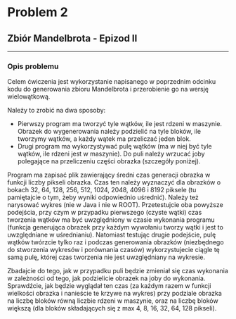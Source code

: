 # Problem 2
## Zbiór Mandelbrota - Epizod II

---
### Opis problemu

Celem ćwiczenia jest wykorzystanie napisanego w poprzednim odcinku kodu do generowania zbioru Mandelbrota
i przerobienie go na wersję wielowątkową.

Należy to zrobić na dwa sposoby:

- Pierwszy program ma tworzyć tyle wątków, ile jest rdzeni w maszynie. Obrazek do wygenerowania
należy podzielić na tyle bloków, ile tworzymy wątków, a każdy wątek ma przeliczać jeden blok.
- Drugi program ma wykorzystywać pulę wątków (ma w niej być tyle wątków, ile rdzeni jest w maszynie).
Do puli należy wrzucać joby polegające na przeliczeniu części obrazka (szczegóły poniżej). 

Program ma zapisać plik zawierający średni czas generacji obrazka w funkcji liczby pikseli obrazka.
Czas ten należy wyznaczyć dla obrazków o bokach 32, 64, 128, 256, 512, 1024, 2048, 4096 i 8192 piksele
(tu pamiętajcie o tym, żeby wyniki odpowiednio uśrednić). Należy też narysować wykres (nie w Java
i nie w ROOT). Przetestujcie oba powyższe podejścia, przy czym w przypadku pierwszego (czyste wątki)
czas tworzenia wątków ma być uwzględniony w czasie wykonania programu (funkcja generująca obrazek
przy każdym wywołaniu tworzy wątki i jest to uwzględniane w uśrednianiu). Natomiast testując drugie
podejście, pulę wątków twórzcie tylko raz i podczas generowania obrazków (niezbędnego do stworzenia
wykresów i porównania czasów) wykorzystujecie ciągle tę samą pulę, której czas tworzenia nie jest
uwzględniany na wykresie.

Zbadajcie do tego, jak w przypadku puli będzie zmieniał się czas wykonania w zależności od tego, jak
podzielicie obrazek na joby do wykonania. Sprawdźcie, jak będzie wyglądał ten czas (za każdym razem w
funkcji wielkości obrazka i nanieście te krzywe na wykres) przy podziale obrazka na liczbę bloków
równą liczbie rdzeni w maszynie, oraz na liczbę bloków większą (dla bloków składających się z
max 4, 8, 16, 32, 64, 128 pikseli).


